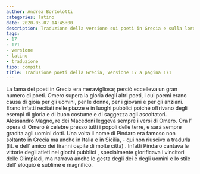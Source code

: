 ```yaml
---
author: Andrea Bortolotti
categories: latino
date: 2020-05-07 14:45:00
description: Traduzione della versione sui poeti in Grecia e sulla loro fama, 17 a pagina 171 di Il mio latino.
tags:
- 17
- 171
- versione
- latino
- traduzione
tipo: compiti
title: Traduzione poeti della Grecia, Versione 17 a pagina 171
---
```


La fama dei poeti in Grecia era meravigliosa; perciò eccelleva un gran numero di poeti. 
Omero supera la gloria degli altri poeti, i cui poemi erano causa di gioia per gli uomini, 
per le donne, per i giovani e per gli anziani. Erano infatti recitati nelle piazze e in luoghi 
pubblici poiché offrivano degli esempi di gloria e di buon costume e di saggezza agli 
ascoltatori. Alessandro Magno, re dei Macedoni leggeva sempre i versi di Omero. Ora l’ 
opera di Omero è celebre presso tutti i popoli delle terre, e sarà sempre gradita agli 
uomini dotti. Una volta il nome di Pindaro era famoso non soltanto in Grecia ma anche in 
Italia e in Sicilia, - qui non riuscivo a tradurla (lit. e dell’ amico dei tiranni ospite di molte città) . Infatti Pindaro cantava le vittorie degli atleti nei giochi pubblici , specialmente 
glorificava i vincitori delle Olimpiadi, ma narrava anche le gesta degli dei e degli uomini e 
lo stile dell’ eloquio è sublime e magnifico.
